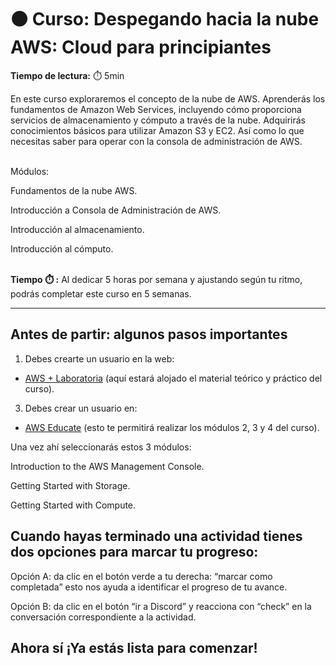 # ⚫ Curso: Despegando hacia la nube AWS: Cloud para principiantes


**Tiempo de lectura:** ⏱️️️ 5min


<!-- El siguiente bloque de comentario se usa también  para mostrar un preview o resumen del program, skill o module en thumbnails de FE (por ejemplo) -->
<!-- preview:start -->
<p>En este curso exploraremos el concepto de la nube de AWS. Aprenderás los fundamentos de Amazon Web Services, incluyendo cómo proporciona servicios de almacenamiento y cómputo a través de la nube. Adquirirás conocimientos básicos para utilizar Amazon S3 y EC2. Así como lo que necesitas saber para operar con la consola de administración de AWS.</p>
<p><br>Módulos:
<p>Fundamentos de la nube AWS.</p>
<p>Introducción a Consola de Administración de AWS.</p>
<p>Introducción al almacenamiento.</p>
<p>Introducción al cómputo.
</p>
<p><br><b>Tiempo ⏱️️ :</b> Al dedicar 5 horas por semana y ajustando según tu ritmo, podrás completar este curso en 5 semanas.</p>
<!-- preview:end -->

---

## Antes de partir: algunos pasos importantes

1. Debes crearte un usuario en la web:
   

- [AWS + Laboratoria](https://aws-laboratoria.ontidwit.com/#/login?returnUrl=%2Fcontent-items%3Fid%3Db9579974-ca31-4f23-8c9f-1ce317485dcd%26b%3Db.a7c3ebaf3cec4fb3ac9df61e33abafbd.z%26lpid%3D881e76d7-724c-4cae-a722-55b91f49367f%26campaignId) (aquí estará alojado el material teórico y práctico del curso).
  

3. Debes crear un usuario en:
- [AWS Educate](https://www.awseducate.com/registration/s/?language=en_US) (esto te permitirá realizar los módulos 2, 3 y 4 del curso).
  

Una vez ahí seleccionarás estos 3 módulos:
</p>Introduction to the AWS Management Console.</p>
</p>Getting Started with Storage.</p>
</p>Getting Started with Compute.</p>




## Cuando hayas terminado una actividad tienes dos opciones para marcar tu progreso:

</p>Opción A: da clic en el botón verde a tu derecha: “marcar como completada” esto nos ayuda a identificar  el progreso de tu avance.</p>
</p>Opción B: da clic en el botón “ir a Discord” y reacciona con “check” en la conversación correspondiente a la actividad.</p>

## Ahora sí ¡Ya estás lista para comenzar!

